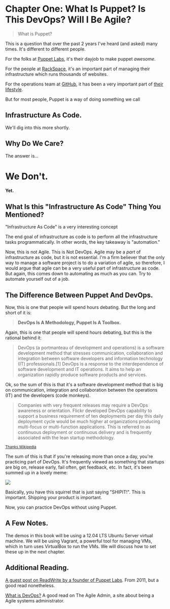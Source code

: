 # Chapter One: What Is Puppet? Is This DevOps? Will I Be Agile?


> What is Puppet?

This is a question that over the past 2 years I've heard (and asked) many times. It's different to different people. 

For the folks at [Puppet Labs](https://puppetlabs.com/), it's their dayjob to make puppet *awesome*.

For the people at [RackSpace](http://rackspace.com/), it's an important part of managing their infrastructure which runs thousands of websites.

For the operations team at [GitHub](https://github.com), it has been a very important part of [their lifestyle](https://speakerdeck.com/jnewland/chatops).


But for most people, Puppet is a way of doing something we call 

<h2>Infrastructure As Code.</h2>

We'll dig into this more shortly.

## Why Do We Care?

The answer is...

<h1>We Don't.</h1><h4>Yet.</h4>


## What Is this "Infrastructure As Code" Thing You Mentioned?

"Infrastructure As Code" is a very interesting concept

The end goal of infrastructure as code is to perform all the infrastructure tasks programmatically. In other words, the key takeaway is "automation."

Now, this is not Agile. This is Not DevOps. Agile may be a *part* of infrastructure as code, but it is not essential. I'm a firm believer that the only way to manage a software project is to do a variation of agile, so therefore, I would argue that agile can be a very useful part of infrastructure as code. But again, this comes down to automating as much as you can. Try to automate yourself out of a job. 

## The Difference Between Puppet And DevOps.

Now, this is one that people will spend hours debating. But the long and short of it is:

> **DevOps Is A Methodology, Puppet Is A Toolbox.**


Again, this is one that people will spend hours debating, but this is the rational behind it:

> DevOps (a portmanteau of development and operations) is a software development method that stresses communication, collaboration and integration between software developers and information technology (IT) professionals.[1] DevOps is a response to the interdependence of software development and IT operations. It aims to help an organization rapidly produce software products and services.


Ok, so the sum of this is that it's a software development method that is big on communication, integration and collaboration between the operations (IT) and the developers (code monkeys).


> Companies with very frequent releases may require a DevOps awareness or orientation. Flickr developed DevOps capability to support a business requirement of ten deployments per day this daily deployment cycle would be much higher at organizations producing multi-focus or multi-function applications. This is referred to as continuous deployment or continuous delivery and is frequently associated with the lean startup methodology.

<sub>[Thanks Wikipedia](https://en.wikipedia.org/wiki/DevOps)</sub>

The sum of this is that if you're releasing more than once a day, you're practicing part of DevOps. It's frequently viewed as something that startups are big on, release early, fail often, get feedback, etc. In fact, it's been summed up in a lovely meme:



![](images/ship_it_squirrel.png)


Basically, you have this squirrel that is just saying "SHIPIT!". This is important. Shipping your product is important. 

Now, you can practice DevOps without using Puppet.

## A Few Notes.

The demos in this book will be using a 12.04 LTS Ubuntu Server virtual machine. We will be using Vagrant, a powerful tool for managing VMs, which in turn uses VirtualBox to run the VMs. We will discuss how to set these up in the next chapter. 


## Additional Reading.


[A guest post on ReadWrite by a founder of Puppet Labs](http://readwrite.com/2011/08/23/devops-what-it-is-why-it-exist). From 2011, but a good read nonetheless.

[What is DevOps?](http://theagileadmin.com/what-is-devops/) A good read on The Agile Admin, a site about being a Agile systems administrator.





